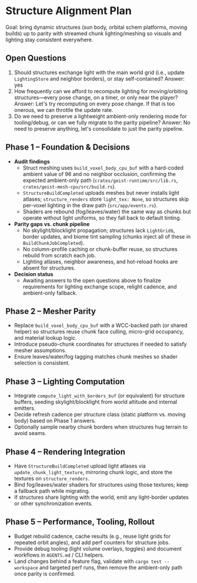 # Structure Alignment Plan

Goal: bring dynamic structures (sun body, orbital schem platforms, moving builds) up to parity with streamed chunk lighting/meshing so visuals and lighting stay consistent everywhere.

## Open Questions
1. Should structures exchange light with the main world grid (i.e., update `LightingStore` and neighbor borders), or stay self-contained?
   Answer: yes
2. How frequently can we afford to recompute lighting for moving/orbiting structures—every pose change, on a timer, or only near the player?
   Answer: Let's try recomputing on every pose change. If that is too onerous, we can throttle the update rate.
3. Do we need to preserve a lightweight ambient-only rendering mode for tooling/debug, or can we fully migrate to the parity pipeline?
   Answer: No need to preserve anything, let's consolidate to just the parity pipeline.

## Phase 1 – Foundation & Decisions
- **Audit findings**
  - Struct meshing uses `build_voxel_body_cpu_buf` with a hard-coded ambient value of 96 and no neighbor occlusion, confirming the expected ambient-only path (`crates/geist-runtime/src/lib.rs`, `crates/geist-mesh-cpu/src/build.rs`).
  - `StructureBuildCompleted` uploads meshes but never installs light atlases; `structure_renders` store `light_tex: None`, so structures skip per-voxel lighting in the draw path (`src/app/events.rs`).
  - Shaders are rebound (fog/leaves/water) the same way as chunks but operate without light uniforms, so they fall back to default tinting.
- **Parity gaps vs. chunk pipeline**
  - No skylight/blocklight propagation; structures lack `LightGrid`s, border updates, and biome tint sampling (chunks inject all of these in `BuildChunkJobCompleted`).
  - No column-profile caching or chunk-buffer reuse, so structures rebuild from scratch each job.
  - Lighting atlases, neighbor awareness, and hot-reload hooks are absent for structures.
- **Decision status**
  - Awaiting answers to the open questions above to finalize requirements for lighting exchange scope, relight cadence, and ambient-only fallback.

## Phase 2 – Mesher Parity
- Replace `build_voxel_body_cpu_buf` with a WCC-backed path (or shared helper) so structures reuse chunk face culling, micro-grid occupancy, and material lookup logic.
- Introduce pseudo-chunk coordinates for structures if needed to satisfy mesher assumptions.
- Ensure leaves/water/fog tagging matches chunk meshes so shader selection is consistent.

## Phase 3 – Lighting Computation
- Integrate `compute_light_with_borders_buf` (or equivalent) for structure buffers, seeding skylight/blocklight from world altitude and internal emitters.
- Decide refresh cadence per structure class (static platform vs. moving body) based on Phase 1 answers.
- Optionally sample nearby chunk borders when structures hug terrain to avoid seams.

## Phase 4 – Rendering Integration
- Have `StructureBuildCompleted` upload light atlases via `update_chunk_light_texture`, mirroring chunk logic, and store the textures on `structure_renders`.
- Bind fog/leaves/water shaders for structures using those textures; keep a fallback path while migrating.
- If structures share lighting with the world, emit any light-border updates or other synchronization events.

## Phase 5 – Performance, Tooling, Rollout
- Budget rebuild cadence, cache results (e.g., reuse light grids for repeated orbit angles), and add perf counters for structure jobs.
- Provide debug tooling (light volume overlays, toggles) and document workflows in `AGENTS.md` / CLI helpers.
- Land changes behind a feature flag, validate with `cargo test --workspace` and targeted perf runs, then remove the ambient-only path once parity is confirmed.
